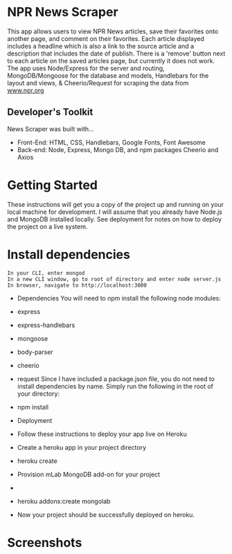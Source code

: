 # NPR News Scraper

This app allows users to view NPR News articles, save their favorites onto another page, and comment on their favorites. Each article displayed includes a headline which is also a link to the source article and a description that includes the date of publish. There is a 'remove' button next to each article on the saved articles page, but currently it does not work. The app uses Node/Express for the server and routing, MongoDB/Mongoose for the database and models, Handlebars for the layout and views, & Cheerio/Request for scraping the data from www.npr.org

## Developer's Toolkit

News Scraper was built with...

- Front-End: HTML, CSS, Handlebars, Google Fonts, Font Awesome
- Back-end: Node, Express, Mongo DB, and npm packages Cheerio and Axios

# Getting Started

These instructions will get you a copy of the project up and running on your local machine for development. I will assume that you already have Node.js and MongoDB installed locally. See deployment for notes on how to deploy the project on a live system.

# Install dependencies

```
In your CLI, enter mongod
In a new CLI window, go to root of directory and enter node server.js
In browser, navigate to http://localhost:3000
```

- Dependencies
  You will need to npm install the following node modules:

* express
* express-handlebars
* mongoose
* body-parser
* cheerio
* request
  Since I have included a package.json file, you do not need to install dependencies by name. Simply run the following in the root of your directory:

* npm install

- Deployment

* Follow these instructions to deploy your app live on Heroku

* Create a heroku app in your project directory

* heroku create <projectName>
* Provision mLab MongoDB add-on for your project
*
* heroku addons:create mongolab
* Now your project should be successfully deployed on heroku.

# Screenshots
